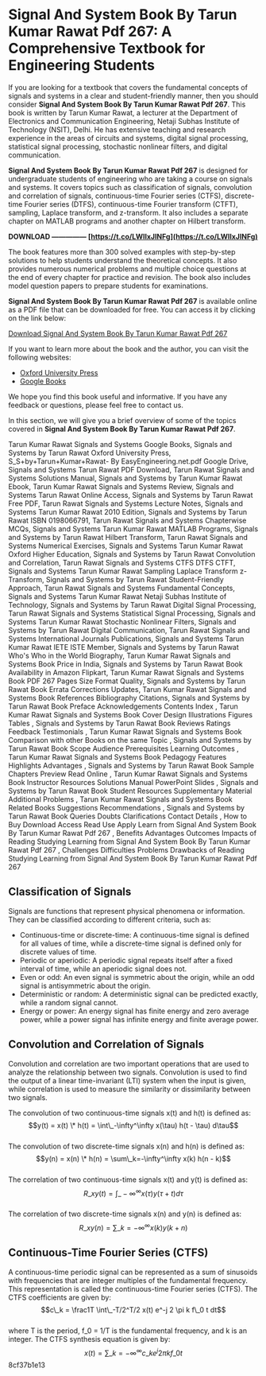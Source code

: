 # Signal And System Book By Tarun Kumar Rawat Pdf 267: A Comprehensive Textbook for Engineering Students
  
If you are looking for a textbook that covers the fundamental concepts of signals and systems in a clear and student-friendly manner, then you should consider **Signal And System Book By Tarun Kumar Rawat Pdf 267**. This book is written by Tarun Kumar Rawat, a lecturer at the Department of Electronics and Communication Engineering, Netaji Subhas Institute of Technology (NSIT), Delhi. He has extensive teaching and research experience in the areas of circuits and systems, digital signal processing, statistical signal processing, stochastic nonlinear filters, and digital communication.
  
**Signal And System Book By Tarun Kumar Rawat Pdf 267** is designed for undergraduate students of engineering who are taking a course on signals and systems. It covers topics such as classification of signals, convolution and correlation of signals, continuous-time Fourier series (CTFS), discrete-time Fourier series (DTFS), continuous-time Fourier transform (CTFT), sampling, Laplace transform, and z-transform. It also includes a separate chapter on MATLAB programs and another chapter on Hilbert transform.
 
**DOWNLOAD ————— [https://t.co/LWIlxJlNFg](https://t.co/LWIlxJlNFg)**


  
The book features more than 300 solved examples with step-by-step solutions to help students understand the theoretical concepts. It also provides numerous numerical problems and multiple choice questions at the end of every chapter for practice and revision. The book also includes model question papers to prepare students for examinations.
  
**Signal And System Book By Tarun Kumar Rawat Pdf 267** is available online as a PDF file that can be downloaded for free. You can access it by clicking on the link below:
  
[Download Signal And System Book By Tarun Kumar Rawat Pdf 267](https://books.google.com/books/about/Signals_and_Systems.html?id=4-eUSQAACAAJ)
  
If you want to learn more about the book and the author, you can visit the following websites:
  
- [Oxford University Press](https://global.oup.com/academic/product/signals-and-systems-9780198066798)
- [Google Books](https://books.google.com/books/about/Signals_and_Systems.html?id=nuoangEACAAJ)

We hope you find this book useful and informative. If you have any feedback or questions, please feel free to contact us.
  
In this section, we will give you a brief overview of some of the topics covered in **Signal And System Book By Tarun Kumar Rawat Pdf 267**.
 
Tarun Kumar Rawat Signals and Systems Google Books,  Signals and Systems by Tarun Rawat Oxford University Press,  S\_S+by+Tarun+Kumar+Rawat- By EasyEngineering.net.pdf Google Drive,  Signals and Systems Tarun Rawat PDF Download,  Tarun Rawat Signals and Systems Solutions Manual,  Signals and Systems by Tarun Kumar Rawat Ebook,  Tarun Kumar Rawat Signals and Systems Review,  Signals and Systems Tarun Rawat Online Access,  Signals and Systems by Tarun Rawat Free PDF,  Tarun Rawat Signals and Systems Lecture Notes,  Signals and Systems Tarun Kumar Rawat 2010 Edition,  Signals and Systems by Tarun Rawat ISBN 0198066791,  Tarun Rawat Signals and Systems Chapterwise MCQs,  Signals and Systems Tarun Kumar Rawat MATLAB Programs,  Signals and Systems by Tarun Rawat Hilbert Transform,  Tarun Rawat Signals and Systems Numerical Exercises,  Signals and Systems Tarun Kumar Rawat Oxford Higher Education,  Signals and Systems by Tarun Rawat Convolution and Correlation,  Tarun Rawat Signals and Systems CTFS DTFS CTFT,  Signals and Systems Tarun Kumar Rawat Sampling Laplace Transform z-Transform,  Signals and Systems by Tarun Rawat Student-Friendly Approach,  Tarun Rawat Signals and Systems Fundamental Concepts,  Signals and Systems Tarun Kumar Rawat Netaji Subhas Institute of Technology,  Signals and Systems by Tarun Rawat Digital Signal Processing,  Tarun Rawat Signals and Systems Statistical Signal Processing,  Signals and Systems Tarun Kumar Rawat Stochastic Nonlinear Filters,  Signals and Systems by Tarun Rawat Digital Communication,  Tarun Rawat Signals and Systems International Journals Publications,  Signals and Systems Tarun Kumar Rawat IETE ISTE Member,  Signals and Systems by Tarun Rawat Who's Who in the World Biography,  Tarun Kumar Rawat Signals and Systems Book Price in India,  Signals and Systems by Tarun Rawat Book Availability in Amazon Flipkart,  Tarun Kumar Rawat Signals and Systems Book PDF 267 Pages Size Format Quality,  Signals and Systems by Tarun Rawat Book Errata Corrections Updates,  Tarun Kumar Rawat Signals and Systems Book References Bibliography Citations,  Signals and Systems by Tarun Rawat Book Preface Acknowledgements Contents Index ,  Tarun Kumar Rawat Signals and Systems Book Cover Design Illustrations Figures Tables ,  Signals and Systems by Tarun Rawat Book Reviews Ratings Feedback Testimonials ,  Tarun Kumar Rawat Signals and Systems Book Comparison with other Books on the same Topic ,  Signals and Systems by Tarun Rawat Book Scope Audience Prerequisites Learning Outcomes ,  Tarun Kumar Rawat Signals and Systems Book Pedagogy Features Highlights Advantages ,  Signals and Systems by Tarun Rawat Book Sample Chapters Preview Read Online ,  Tarun Kumar Rawat Signals and Systems Book Instructor Resources Solutions Manual PowerPoint Slides ,  Signals and Systems by Tarun Rawat Book Student Resources Supplementary Material Additional Problems ,  Tarun Kumar Rawat Signals and Systems Book Related Books Suggestions Recommendations ,  Signals and Systems by Tarun Rawat Book Queries Doubts Clarifications Contact Details ,  How to Buy Download Access Read Use Apply Learn from Signal And System Book By Tarun Kumar Rawat Pdf 267 ,  Benefits Advantages Outcomes Impacts of Reading Studying Learning from Signal And System Book By Tarun Kumar Rawat Pdf 267 ,  Challenges Difficulties Problems Drawbacks of Reading Studying Learning from Signal And System Book By Tarun Kumar Rawat Pdf 267
  
## Classification of Signals
  
Signals are functions that represent physical phenomena or information. They can be classified according to different criteria, such as:

- Continuous-time or discrete-time: A continuous-time signal is defined for all values of time, while a discrete-time signal is defined only for discrete values of time.
- Periodic or aperiodic: A periodic signal repeats itself after a fixed interval of time, while an aperiodic signal does not.
- Even or odd: An even signal is symmetric about the origin, while an odd signal is antisymmetric about the origin.
- Deterministic or random: A deterministic signal can be predicted exactly, while a random signal cannot.
- Energy or power: An energy signal has finite energy and zero average power, while a power signal has infinite energy and finite average power.

## Convolution and Correlation of Signals
  
Convolution and correlation are two important operations that are used to analyze the relationship between two signals. Convolution is used to find the output of a linear time-invariant (LTI) system when the input is given, while correlation is used to measure the similarity or dissimilarity between two signals.
  
The convolution of two continuous-time signals x(t) and h(t) is defined as:
  $$y(t) = x(t) \* h(t) = \int\_-\infty^\infty x(\tau) h(t - \tau) d\tau$$  
The convolution of two discrete-time signals x(n) and h(n) is defined as:
  $$y(n) = x(n) \* h(n) = \sum\_k=-\infty^\infty x(k) h(n - k)$$  
The correlation of two continuous-time signals x(t) and y(t) is defined as:
  $$R\_xy(t) = \int\_-\infty^\infty x(\tau) y(\tau + t) d\tau$$  
The correlation of two discrete-time signals x(n) and y(n) is defined as:
  $$R\_xy(n) = \sum\_k=-\infty^\infty x(k) y(k + n)$$  
## Continuous-Time Fourier Series (CTFS)
  
A continuous-time periodic signal can be represented as a sum of sinusoids with frequencies that are integer multiples of the fundamental frequency. This representation is called the continuous-time Fourier series (CTFS). The CTFS coefficients are given by:
  $$c\_k = \frac1T \int\_-T/2^T/2 x(t) e^-j 2 \pi k f\_0 t dt$$  
where T is the period, f\_0 = 1/T is the fundamental frequency, and k is an integer. The CTFS synthesis equation is given by:
  $$x(t) = \sum\_k=-\infty^\infty c\_k e^j 2 \pi k f\_0 t$$ 8cf37b1e13
 
